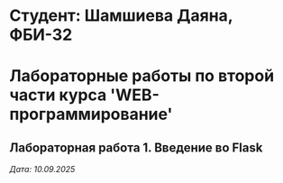 # Студент: Шамшиева Даяна, ФБИ-32

# Лабораторные работы по второй части курса 'WEB-программирование'

## Лабораторная работа 1. Введение во Flask

*Дата: 10.09.2025*
